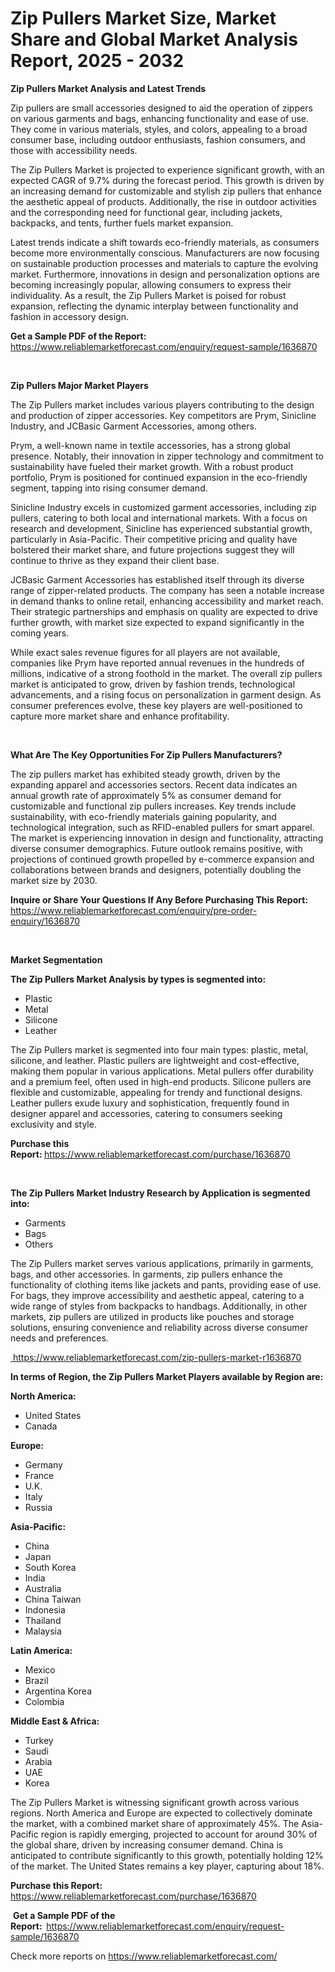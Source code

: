 <p><h1>Zip Pullers Market Size, Market Share and Global Market Analysis Report, 2025 - 2032</h1></p><p><strong>Zip Pullers Market Analysis and Latest Trends</strong></p>
<p><p>Zip pullers are small accessories designed to aid the operation of zippers on various garments and bags, enhancing functionality and ease of use. They come in various materials, styles, and colors, appealing to a broad consumer base, including outdoor enthusiasts, fashion consumers, and those with accessibility needs.</p><p>The Zip Pullers Market is projected to experience significant growth, with an expected CAGR of 9.7% during the forecast period. This growth is driven by an increasing demand for customizable and stylish zip pullers that enhance the aesthetic appeal of products. Additionally, the rise in outdoor activities and the corresponding need for functional gear, including jackets, backpacks, and tents, further fuels market expansion.</p><p>Latest trends indicate a shift towards eco-friendly materials, as consumers become more environmentally conscious. Manufacturers are now focusing on sustainable production processes and materials to capture the evolving market. Furthermore, innovations in design and personalization options are becoming increasingly popular, allowing consumers to express their individuality. As a result, the Zip Pullers Market is poised for robust expansion, reflecting the dynamic interplay between functionality and fashion in accessory design.</p></p>
<p><strong>Get a Sample PDF of the Report:&nbsp;</strong> <a href="https://www.reliablemarketforecast.com/enquiry/request-sample/1636870?utm_campaign=3500&utm_medium=2&utm_source=Github&utm_content=ia&utm_term=31032025&utm_id=zip-pullers">https://www.reliablemarketforecast.com/enquiry/request-sample/1636870</a></p>
<p>&nbsp;</p>
<p><strong>Zip Pullers Major Market Players</strong></p>
<p><p>The Zip Pullers market includes various players contributing to the design and production of zipper accessories. Key competitors are Prym, Sinicline Industry, and JCBasic Garment Accessories, among others. </p><p>Prym, a well-known name in textile accessories, has a strong global presence. Notably, their innovation in zipper technology and commitment to sustainability have fueled their market growth. With a robust product portfolio, Prym is positioned for continued expansion in the eco-friendly segment, tapping into rising consumer demand.</p><p>Sinicline Industry excels in customized garment accessories, including zip pullers, catering to both local and international markets. With a focus on research and development, Sinicline has experienced substantial growth, particularly in Asia-Pacific. Their competitive pricing and quality have bolstered their market share, and future projections suggest they will continue to thrive as they expand their client base.</p><p>JCBasic Garment Accessories has established itself through its diverse range of zipper-related products. The company has seen a notable increase in demand thanks to online retail, enhancing accessibility and market reach. Their strategic partnerships and emphasis on quality are expected to drive further growth, with market size expected to expand significantly in the coming years.</p><p>While exact sales revenue figures for all players are not available, companies like Prym have reported annual revenues in the hundreds of millions, indicative of a strong foothold in the market. The overall zip pullers market is anticipated to grow, driven by fashion trends, technological advancements, and a rising focus on personalization in garment design. As consumer preferences evolve, these key players are well-positioned to capture more market share and enhance profitability.</p></p>
<p>&nbsp;</p>
<p><strong>What Are The Key Opportunities For Zip Pullers Manufacturers?</strong></p>
<p><p>The zip pullers market has exhibited steady growth, driven by the expanding apparel and accessories sectors. Recent data indicates an annual growth rate of approximately 5% as consumer demand for customizable and functional zip pullers increases. Key trends include sustainability, with eco-friendly materials gaining popularity, and technological integration, such as RFID-enabled pullers for smart apparel. The market is experiencing innovation in design and functionality, attracting diverse consumer demographics. Future outlook remains positive, with projections of continued growth propelled by e-commerce expansion and collaborations between brands and designers, potentially doubling the market size by 2030.</p></p>
<p><strong>Inquire or Share Your Questions If Any Before Purchasing This Report:</strong> <a href="https://www.reliablemarketforecast.com/enquiry/pre-order-enquiry/1636870?utm_campaign=3500&utm_medium=2&utm_source=Github&utm_content=ia&utm_term=31032025&utm_id=zip-pullers">https://www.reliablemarketforecast.com/enquiry/pre-order-enquiry/1636870</a></p>
<p>&nbsp;</p>
<p><strong>Market Segmentation</strong></p>
<p><strong>The Zip Pullers Market Analysis by types is segmented into:</strong></p>
<p><ul><li>Plastic</li><li>Metal</li><li>Silicone</li><li>Leather</li></ul></p>
<p><p>The Zip Pullers market is segmented into four main types: plastic, metal, silicone, and leather. Plastic pullers are lightweight and cost-effective, making them popular in various applications. Metal pullers offer durability and a premium feel, often used in high-end products. Silicone pullers are flexible and customizable, appealing for trendy and functional designs. Leather pullers exude luxury and sophistication, frequently found in designer apparel and accessories, catering to consumers seeking exclusivity and style.</p></p>
<p><strong>Purchase this Report:&nbsp;</strong><a href="https://www.reliablemarketforecast.com/purchase/1636870?utm_campaign=3500&utm_medium=2&utm_source=Github&utm_content=ia&utm_term=31032025&utm_id=zip-pullers">https://www.reliablemarketforecast.com/purchase/1636870</a></p>
<p>&nbsp;</p>
<p><strong>The Zip Pullers Market Industry Research by Application is segmented into:</strong></p>
<p><ul><li>Garments</li><li>Bags</li><li>Others</li></ul></p>
<p><p>The Zip Pullers market serves various applications, primarily in garments, bags, and other accessories. In garments, zip pullers enhance the functionality of clothing items like jackets and pants, providing ease of use. For bags, they improve accessibility and aesthetic appeal, catering to a wide range of styles from backpacks to handbags. Additionally, in other markets, zip pullers are utilized in products like pouches and storage solutions, ensuring convenience and reliability across diverse consumer needs and preferences.</p></p>
<p><a href="https://www.reliablemarketforecast.com/zip-pullers-market-r1636870?utm_campaign=3500&utm_medium=2&utm_source=Github&utm_content=ia&utm_term=31032025&utm_id=zip-pullers">&nbsp;https://www.reliablemarketforecast.com/zip-pullers-market-r1636870</a></p>
<p><strong>In terms of Region, the Zip Pullers Market Players available by Region are:</strong></p>
<p>
    <p> <strong> North America: </strong>
        <ul>
            <li>United States</li>
            <li>Canada</li>
        </ul>
        </p> 
    <p> <strong> Europe: </strong>
        <ul>
            <li>Germany</li>
            <li>France</li>
            <li>U.K.</li>
            <li>Italy</li>
            <li>Russia</li>
        </ul>
        </p> 
    <p> <strong> Asia-Pacific: </strong>
        <ul>
            <li>China</li>
            <li>Japan</li>
            <li>South Korea</li>
            <li>India</li>
            <li>Australia</li>
            <li>China Taiwan</li>
            <li>Indonesia</li>
            <li>Thailand</li>
            <li>Malaysia</li>
        </ul>
        </p> 
    <p> <strong> Latin America: </strong>
        <ul>
            <li>Mexico</li>
            <li>Brazil</li>
            <li>Argentina Korea</li>
            <li>Colombia</li>
        </ul>
        </p> 
    <p> <strong> Middle East & Africa: </strong>
        <ul>
            <li>Turkey</li>
            <li>Saudi</li>
            <li>Arabia</li>
            <li>UAE</li>
            <li>Korea</li>
        </ul>
    </p>
    </p>
<p><p>The Zip Pullers Market is witnessing significant growth across various regions. North America and Europe are expected to collectively dominate the market, with a combined market share of approximately 45%. The Asia-Pacific region is rapidly emerging, projected to account for around 30% of the global share, driven by increasing consumer demand. China is anticipated to contribute significantly to this growth, potentially holding 12% of the market. The United States remains a key player, capturing about 18%.</p></p>
<p><strong>Purchase this Report: </strong><a href="https://www.reliablemarketforecast.com/purchase/1636870?utm_campaign=3500&utm_medium=2&utm_source=Github&utm_content=ia&utm_term=31032025&utm_id=zip-pullers">https://www.reliablemarketforecast.com/purchase/1636870</a></p>
<p>&nbsp;<strong>Get a Sample PDF of the Report:&nbsp;&nbsp;</strong><a href="https://www.reliablemarketforecast.com/enquiry/request-sample/1636870?utm_campaign=3500&utm_medium=2&utm_source=Github&utm_content=ia&utm_term=31032025&utm_id=zip-pullers">https://www.reliablemarketforecast.com/enquiry/request-sample/1636870</a></p>
<p><strong></strong></p>
<p>Check more reports on <a href="https://www.reliablemarketforecast.com/?utm_campaign=3500&utm_medium=2&utm_source=Github&utm_content=ia&utm_term=31032025&utm_id=zip-pullers">https://www.reliablemarketforecast.com/</a></p>